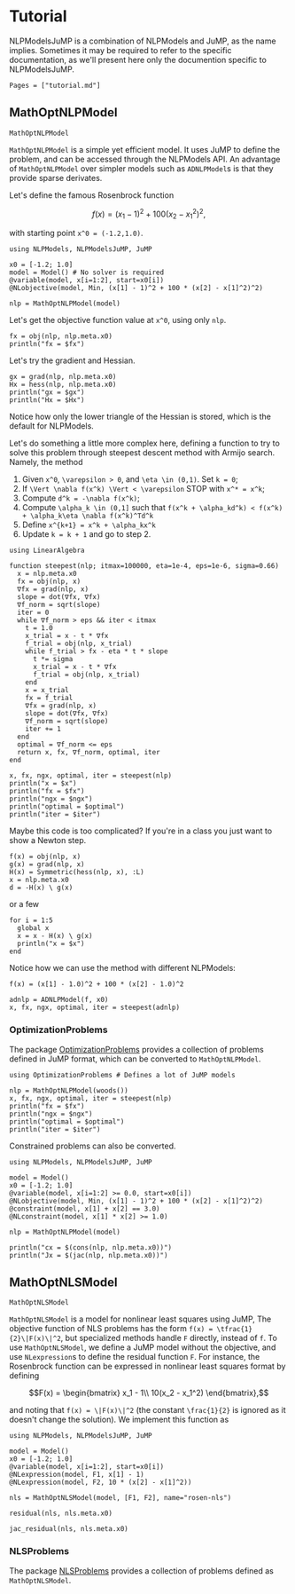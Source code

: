 # Tutorial

NLPModelsJuMP is a combination of NLPModels and JuMP, as the name implies.
Sometimes it may be required to refer to the specific documentation, as we'll present
here only the documention specific to NLPModelsJuMP.

```@contents
Pages = ["tutorial.md"]
```

## MathOptNLPModel

```@docs
MathOptNLPModel
```

`MathOptNLPModel` is a simple yet efficient model. It uses JuMP to define the problem,
and can be accessed through the NLPModels API.
An advantage of `MathOptNLPModel` over simpler models such as `ADNLPModel`s is that
they provide sparse derivates.

Let's define the famous Rosenbrock function
```math
f(x) = (x_1 - 1)^2 + 100(x_2 - x_1^2)^2,
```
with starting point ``x^0 = (-1.2,1.0)``.

```@example jumpnlp
using NLPModels, NLPModelsJuMP, JuMP

x0 = [-1.2; 1.0]
model = Model() # No solver is required
@variable(model, x[i=1:2], start=x0[i])
@NLobjective(model, Min, (x[1] - 1)^2 + 100 * (x[2] - x[1]^2)^2)

nlp = MathOptNLPModel(model)
```

Let's get the objective function value at ``x^0``, using only `nlp`.

```@example jumpnlp
fx = obj(nlp, nlp.meta.x0)
println("fx = $fx")
```

Let's try the gradient and Hessian.

```@example jumpnlp
gx = grad(nlp, nlp.meta.x0)
Hx = hess(nlp, nlp.meta.x0)
println("gx = $gx")
println("Hx = $Hx")
```

Notice how only the lower triangle of the Hessian is stored, which is the default for
NLPModels.

Let's do something a little more complex here, defining a function to try to
solve this problem through steepest descent method with Armijo search.
Namely, the method

1. Given ``x^0``, ``\varepsilon > 0``, and ``\eta \in (0,1)``. Set ``k = 0``;
2. If ``\Vert \nabla f(x^k) \Vert < \varepsilon`` STOP with ``x^* = x^k``;
3. Compute ``d^k = -\nabla f(x^k)``;
4. Compute ``\alpha_k \in (0,1]`` such that ``f(x^k + \alpha_kd^k) < f(x^k) + \alpha_k\eta \nabla f(x^k)^Td^k``
5. Define ``x^{k+1} = x^k + \alpha_kx^k``
6. Update ``k = k + 1`` and go to step 2.

```@example jumpnlp
using LinearAlgebra

function steepest(nlp; itmax=100000, eta=1e-4, eps=1e-6, sigma=0.66)
  x = nlp.meta.x0
  fx = obj(nlp, x)
  ∇fx = grad(nlp, x)
  slope = dot(∇fx, ∇fx)
  ∇f_norm = sqrt(slope)
  iter = 0
  while ∇f_norm > eps && iter < itmax
    t = 1.0
    x_trial = x - t * ∇fx
    f_trial = obj(nlp, x_trial)
    while f_trial > fx - eta * t * slope
      t *= sigma
      x_trial = x - t * ∇fx
      f_trial = obj(nlp, x_trial)
    end
    x = x_trial
    fx = f_trial
    ∇fx = grad(nlp, x)
    slope = dot(∇fx, ∇fx)
    ∇f_norm = sqrt(slope)
    iter += 1
  end
  optimal = ∇f_norm <= eps
  return x, fx, ∇f_norm, optimal, iter
end

x, fx, ngx, optimal, iter = steepest(nlp)
println("x = $x")
println("fx = $fx")
println("ngx = $ngx")
println("optimal = $optimal")
println("iter = $iter")
```

Maybe this code is too complicated? If you're in a class you just want to show a
Newton step.

```@example jumpnlp
f(x) = obj(nlp, x)
g(x) = grad(nlp, x)
H(x) = Symmetric(hess(nlp, x), :L)
x = nlp.meta.x0
d = -H(x) \ g(x)
```

or a few

```@example jumpnlp
for i = 1:5
  global x
  x = x - H(x) \ g(x)
  println("x = $x")
end
```

Notice how we can use the method with different NLPModels:

```@example jumpnlp
f(x) = (x[1] - 1.0)^2 + 100 * (x[2] - 1.0)^2

adnlp = ADNLPModel(f, x0)
x, fx, ngx, optimal, iter = steepest(adnlp)
```

### OptimizationProblems

The package
[OptimizationProblems](https://github.com/JuliaSmoothOptimizers/OptimizationProblems.jl)
provides a collection of problems defined in JuMP format, which can be converted
to `MathOptNLPModel`.

```@example jumpnlp
using OptimizationProblems # Defines a lot of JuMP models

nlp = MathOptNLPModel(woods())
x, fx, ngx, optimal, iter = steepest(nlp)
println("fx = $fx")
println("ngx = $ngx")
println("optimal = $optimal")
println("iter = $iter")
```

Constrained problems can also be converted.

```@example jumpnlp2
using NLPModels, NLPModelsJuMP, JuMP

model = Model()
x0 = [-1.2; 1.0]
@variable(model, x[i=1:2] >= 0.0, start=x0[i])
@NLobjective(model, Min, (x[1] - 1)^2 + 100 * (x[2] - x[1]^2)^2)
@constraint(model, x[1] + x[2] == 3.0)
@NLconstraint(model, x[1] * x[2] >= 1.0)

nlp = MathOptNLPModel(model)

println("cx = $(cons(nlp, nlp.meta.x0))")
println("Jx = $(jac(nlp, nlp.meta.x0))")
```

## MathOptNLSModel

```@docs
MathOptNLSModel
```

`MathOptNLSModel` is a model for nonlinear least squares using JuMP, The objective
function of NLS problems has the form ``f(x) = \tfrac{1}{2}\|F(x)\|^2``, but specialized
methods handle ``F`` directly, instead of ``f``.
To use `MathOptNLSModel`, we define a JuMP model without the objective, and use `NLexpression`s to
define the residual function ``F``.
For instance, the Rosenbrock function can be expressed in nonlinear least squares format by
defining
```math
F(x) = \begin{bmatrix} x_1 - 1\\ 10(x_2 - x_1^2) \end{bmatrix},
```
and noting that ``f(x) = \|F(x)\|^2`` (the constant ``\frac{1}{2}`` is ignored as it
doesn't change the solution).
We implement this function as

```@example nls
using NLPModels, NLPModelsJuMP, JuMP

model = Model()
x0 = [-1.2; 1.0]
@variable(model, x[i=1:2], start=x0[i])
@NLexpression(model, F1, x[1] - 1)
@NLexpression(model, F2, 10 * (x[2] - x[1]^2))

nls = MathOptNLSModel(model, [F1, F2], name="rosen-nls")

residual(nls, nls.meta.x0)
```

```@example nls
jac_residual(nls, nls.meta.x0)
```

### NLSProblems

The package
[NLSProblems](https://github.com/JuliaSmoothOptimizers/NLSProblems.jl)
provides a collection of problems defined as `MathOptNLSModel`.
